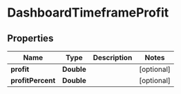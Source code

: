 # DashboardTimeframeProfit

## Properties
Name | Type | Description | Notes
------------ | ------------- | ------------- | -------------
**profit** | **Double** |  |  [optional]
**profitPercent** | **Double** |  |  [optional]
